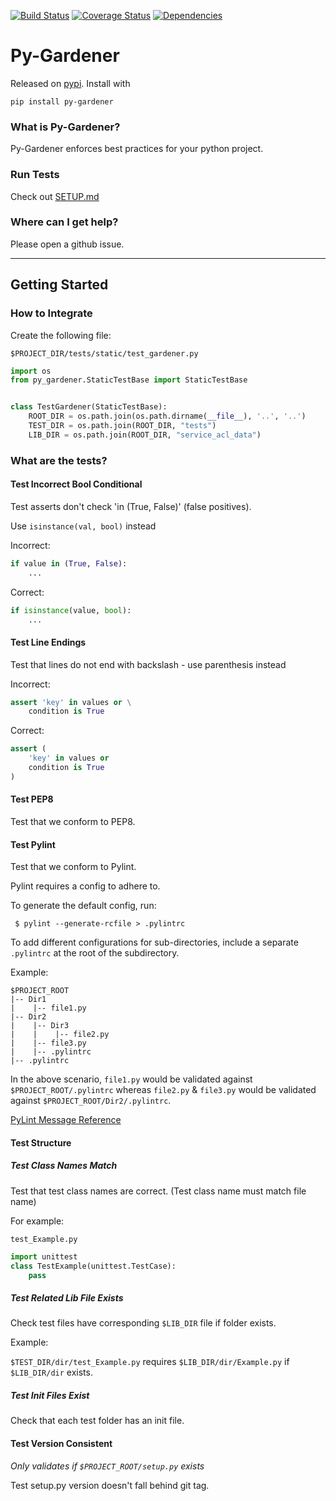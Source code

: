 [![Build Status](https://img.shields.io/travis/loopmediagroup/py-gardener/master.svg)](https://travis-ci.org/loopmediagroup/py-gardener)
[![Coverage Status](https://coveralls.io/repos/github/loopmediagroup/py-gardener/badge.svg?branch=master)](https://coveralls.io/github/loopmediagroup/py-gardener?branch=master)
[![Dependencies](https://pyup.io/repos/github/loopmediagroup/py-gardener/shield.svg?t=1518818417448)](https://pyup.io)

# Py-Gardener

Released on [pypi](https://pypi.python.org/pypi/Py-Gardener). Install with

`pip install py-gardener`

### What is Py-Gardener?

Py-Gardener enforces best practices for your python project.

### Run Tests

Check out [SETUP.md](SETUP.md)

### Where can I get help?

Please open a github issue.

-------------------

## Getting Started

### How to Integrate


Create the following file:

`$PROJECT_DIR/tests/static/test_gardener.py`

```python
import os
from py_gardener.StaticTestBase import StaticTestBase


class TestGardener(StaticTestBase):
    ROOT_DIR = os.path.join(os.path.dirname(__file__), '..', '..')
    TEST_DIR = os.path.join(ROOT_DIR, "tests")
    LIB_DIR = os.path.join(ROOT_DIR, "service_acl_data")

```

### What are the tests?

#### Test Incorrect Bool Conditional

Test asserts don't check 'in (True, False)' (false positives).

Use `isinstance(val, bool)` instead

Incorrect:
```python
if value in (True, False):
    ...
```

Correct:
```python
if isinstance(value, bool):
    ...
```


#### Test Line Endings

Test that lines do not end with backslash - use parenthesis instead

Incorrect:
```python
assert 'key' in values or \
    condition is True
```

Correct:
```python
assert (
    'key' in values or
    condition is True
)
```

#### Test PEP8

Test that we conform to PEP8.

#### Test Pylint

Test that we conform to Pylint.

Pylint requires a config to adhere to. 

To generate the default config, run:

     $ pylint --generate-rcfile > .pylintrc

To add different configurations for sub-directories, include a separate `.pylintrc` at the root of the subdirectory.

Example: 

```
$PROJECT_ROOT
|-- Dir1
|    |-- file1.py
|-- Dir2
|    |-- Dir3
|    |    |-- file2.py
|    |-- file3.py
|    |-- .pylintrc
|-- .pylintrc
```

In the above scenario, `file1.py` would be validated against `$PROJECT_ROOT/.pylintrc` whereas `file2.py` & `file3.py` would be validated against `$PROJECT_ROOT/Dir2/.pylintrc`.

[PyLint Message Reference](http://pylint-messages.wikidot.com/all-codes)

#### Test Structure

##### Test Class Names Match

Test that test class names are correct. (Test class name must match file name)

For example:

`test_Example.py`
```python
import unittest
class TestExample(unittest.TestCase):
    pass
```

##### Test Related Lib File Exists

Check test files have corresponding `$LIB_DIR` file if folder exists.

Example:

`$TEST_DIR/dir/test_Example.py` requires `$LIB_DIR/dir/Example.py` if `$LIB_DIR/dir` exists.

##### Test Init Files Exist

Check that each test folder has an init file.

#### Test Version Consistent

*_Only validates if `$PROJECT_ROOT/setup.py` exists_*

Test setup.py version doesn't fall behind git tag.
